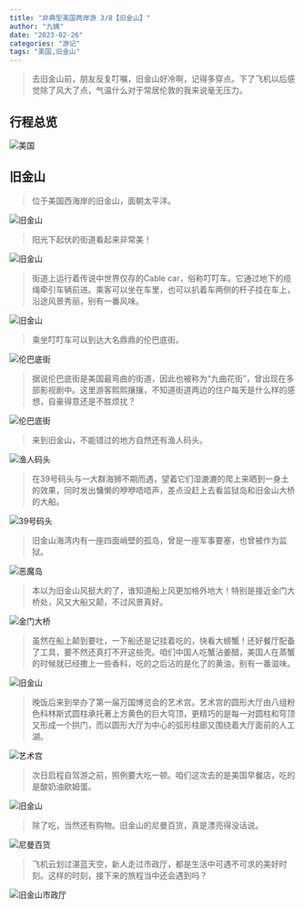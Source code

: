 ```yaml
---
title: "非典型美国两岸游 3/8【旧金山】"
author: "九姨"
date: "2023-02-26"
categories: "游记"
tags: "美国,旧金山"
---
```


>去旧金山前，朋友反复叮嘱，旧金山好冷啊，记得多穿点。下了飞机以后感觉除了风大了点，气温什么对于常居伦敦的我来说毫无压力。

## 行程总览

![美国](images/usa2014.jpg)

## 旧金山

>位于美国西海岸的旧金山，面朝太平洋。

![旧金山](images/IMG_20140422_221447.jpg)

>阳光下起伏的街道看起来非常美！

![旧金山](images/IMG_20140422_225845.jpg)

>街道上运行着传说中世界仅存的Cable car，俗称叮叮车。它通过地下的缆绳牵引车辆前进。乘客可以坐在车里，也可以扒着车两侧的杆子挂在车上，沿途风景秀丽，别有一番风味。

![旧金山](images/IMG_20140422_221622.jpg)

>乘坐叮叮车可以到达大名鼎鼎的伦巴底街。

![伦巴底街](images/IMG_20140422_224759.jpg)

>据说伦巴底街是美国最弯曲的街道，因此也被称为“九曲花街”，曾出现在多部影视剧中。这里游客熙熙攘攘，不知道街道两边的住户每天是什么样的感想，自豪得意还是不胜烦扰？ 

![伦巴底街](images/IMG_20140422_225921.jpg)

>来到旧金山，不能错过的地方自然还有渔人码头。

![渔人码头](images/IMG_20140422_232243.jpg)

>在39号码头与一大群海狮不期而遇，望着它们湿漉漉的爬上来晒到一身土的效果，同时发出慵懒的咿咿唔唔声，差点没赶上去看监狱岛和旧金山大桥的大船。 

![39号码头](images/IMG_20140422_233500.jpg)

>旧金山海湾内有一座四面峭壁的孤岛，曾是一座军事要塞，也曾被作为监狱。

![恶魔岛](images/IMG_20140423_002959.jpg)

>本以为旧金山风挺大的了，谁知道船上风更加格外地大！特别是接近金门大桥处，风又大船又颠，不过风景真好。

![金门大桥](images/IMG_20140423_002310.jpg)

>虽然在船上颠到要吐，一下船还是记挂着吃的，快看大螃蟹！还好餐厅配备了工具，要不然还真打不开这些壳。咱们中国人吃蟹沾姜醋，美国人在蒸蟹的时候就已经撒上一些香料，吃的之后沾的是化了的黄油，别有一番滋味。

![旧金山](images/IMG_20140423_030426.jpg)

>晚饭后来到举办了第一届万国博览会的艺术宫。艺术宫的圆形大厅由八组粉色科林斯式圆柱承托著上方黄色的巨大穹顶，更精巧的是每一对圆柱和穹顶又形成一个拱门，而以圆形大厅为中心的弧形柱廊又围绕着大厅面前的人工湖。

![艺术宫](images/IMG_20140423_013725.jpg)

>次日启程自驾游之前，照例要大吃一顿。咱们这次去的是美国早餐店，吃的是酸奶油欧姆蛋。

![旧金山](images/IMG_20140423_205303.jpg)

>除了吃，当然还有购物。旧金山的尼曼百货，真是漂亮得没话说。

![尼曼百货](images/IMG_20140423_175526.jpg)

>飞机云划过湛蓝天空，新人走过市政厅，都是生活中可遇不可求的美好时刻。这样的时刻，接下来的旅程当中还会遇到吗？

![旧金山市政厅](images/IMG_20140423_171538.jpg)
